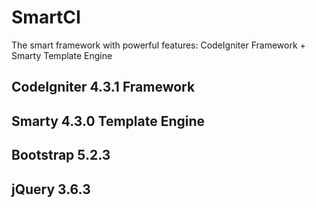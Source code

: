 # SmartCI

The smart framework with powerful features: CodeIgniter Framework + Smarty Template Engine

## CodeIgniter 4.3.1 Framework

## Smarty 4.3.0 Template Engine

## Bootstrap 5.2.3

## jQuery 3.6.3

